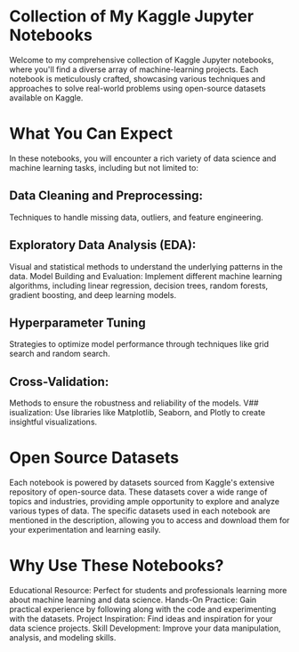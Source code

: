 # Collection of My Kaggle Jupyter Notebooks
Welcome to my comprehensive collection of Kaggle Jupyter notebooks, where you'll find a diverse array of machine-learning projects. Each notebook is meticulously crafted, showcasing various techniques and approaches to solve real-world problems using open-source datasets available on Kaggle.

# What You Can Expect
In these notebooks, you will encounter a rich variety of data science and machine learning tasks, including but not limited to:

## Data Cleaning and Preprocessing: 
Techniques to handle missing data, outliers, and feature engineering.

## Exploratory Data Analysis (EDA): 
Visual and statistical methods to understand the underlying patterns in the data.
Model Building and Evaluation: Implement different machine learning algorithms, including linear regression, decision trees, random forests, gradient boosting, and deep learning models.
## Hyperparameter Tuning
Strategies to optimize model performance through techniques like grid search and random search.
## Cross-Validation:
Methods to ensure the robustness and reliability of the models.
V## isualization: 
Use libraries like Matplotlib, Seaborn, and Plotly to create insightful visualizations.

# Open Source Datasets
Each notebook is powered by datasets sourced from Kaggle's extensive repository of open-source data. These datasets cover a wide range of topics and industries, providing ample opportunity to explore and analyze various types of data. The specific datasets used in each notebook are mentioned in the description, allowing you to access and download them for your experimentation and learning easily.

# Why Use These Notebooks?
Educational Resource: Perfect for students and professionals learning more about machine learning and data science.
Hands-On Practice: Gain practical experience by following along with the code and experimenting with the datasets.
Project Inspiration: Find ideas and inspiration for your data science projects.
Skill Development: Improve your data manipulation, analysis, and modeling skills.
